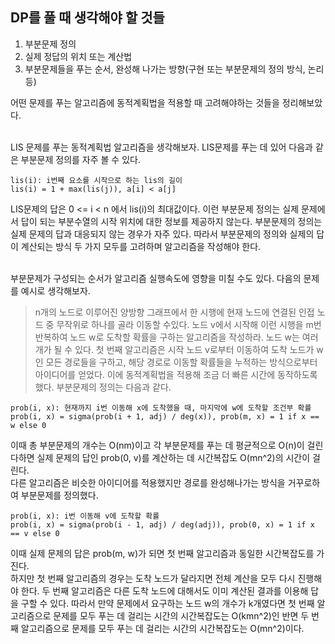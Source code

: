 ## DP를 풀 때 생각해야 할 것들 ##
1. 부분문제 정의
2. 실제 정답의 위치 또는 계산법
3. 부분문제들을 푸는 순서, 완성해 나가는 방향(구현 또는 부분문제의 정의 방식, 논리 등)

어떤 문제를 푸는 알고리즘에 동적계획법을 적용할 때 고려해야하는 것들을 정리해보았다.  
<br>

LIS 문제를 푸는 동적계획법 알고리즘을 생각해보자. LIS문제를 푸는 데 있어 다음과 같은 부분문제 정의를 자주 볼 수 있다.  
```
lis(i): i번째 요소를 시작으로 하는 lis의 길이
lis(i) = 1 + max(lis(j)), a[i] < a[j]
```
LIS문제의 답은 0 <= i < n 에서 lis(i)의 최대값이다. 이런 부분문제 정의는 실제 문제에서 답이 되는 부분수열의 시작 위치에 대한 정보를 제공하지 않는다. 부분문제의 정의는 실제 문제의 답과 대응되지 않는 경우가 자주 있다. 따라서 부분문제의 정의와 실제의 답이 계산되는 방식 두 가지 모두를 고려하며 알고리즘을 작성해야 한다.  
<br>

부분문제가 구성되는 순서가 알고리즘 실행속도에 영향을 미칠 수도 있다. 다음의 문제를 예시로 생각해보자.
>n개의 노드로 이루어진 양방향 그래프에서 한 시행에 현재 노드에 연결된 인접 노드 중 무작위로 하나를 골라 이동할 수있다. 노드 v에서 시작해 이런 시행을 m번 반복하여 노드 w로 도착할 확률을 구하는 알고리즘을 작성하라. 노드 w는 여러 개가 될 수 있다.
첫 번째 알고리즘은 시작 노드 v로부터 이동하여 도착 노드가 w인 모든 경로들을 구하고, 해당 경로로 이동할 확률들을 누적하는 방식으로부터 아이디어를 얻었다. 이에 동적계획법을 적용해 조금 더 빠른 시간에 동작하도록 했다. 부분문제의 정의는 다음과 같다.
```
prob(i, x): 현재까지 i번 이동해 x에 도착했을 때, 마지막에 w에 도착할 조건부 확률
prob(i, x) = sigma(prob(i + 1, adj) / deg(x)), prob(m, x) = 1 if x == w else 0
```
이때 총 부분문제의 개수는 O(nm)이고 각 부분문제를 푸는 데 평균적으로 O(n)이 걸린다하면 실제 문제의 답인 prob(0, v)를 계산하는 데 시간복잡도 O(mn^2)의 시간이 걸린다.  
다른 알고리즘은 비슷한 아이디어를 적용했지만 경로를 완성해나가는 방식을 거꾸로하여 부분문제를 정의했다.
```
prob(i, x): i번 이동해 v에 도착할 확률
prob(i, x) = sigma(prob(i - 1, adj) / deg(adj)), prob(0, x) = 1 if x == v else 0
```
이때 실제 문제의 답은 prob(m, w)가 되면 첫 번째 알고리즘과 동일한 시간복잡도를 가진다.  
하지만 첫 번째 알고리즘의 경우는 도착 노드가 달라지면 전체 계산을 모두 다시 진행해야 한다. 두 번째 알고리즘은 다른 도착 노드에 대해서도 이미 계산된 결과를 이용해 답을 구할 수 있다. 따라서 만약 문제에서 요구하는 노드 w의 개수가 k개였다면 첫 번째 알고리즘으로 문제를 모두 푸는 데 걸리는 시간의 시간복잡도는 O(kmn^2)인 반면 두 번째 알고리즘으로 문제를 모두 푸는 데 걸리는 시간의 시간복잡도는 O(mn^2)이다.